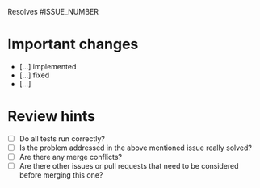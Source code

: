 Resolves #ISSUE_NUMBER

# Important changes

- [...] implemented
- [...] fixed
- [...]

# Review hints

- [ ] Do all tests run correctly?
- [ ] Is the problem addressed in the above mentioned issue really solved?
- [ ] Are there any merge conflicts?
- [ ] Are there other issues or pull requests that need to be considered before merging this one?
